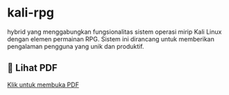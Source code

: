 # kali-rpg
hybrid yang menggabungkan fungsionalitas sistem operasi mirip Kali Linux dengan elemen permainan RPG. Sistem ini dirancang untuk memberikan pengalaman pengguna yang unik dan produktif.

## 📄 Lihat PDF
[Klik untuk membuka PDF](./Portfolio%20Inventory%20System%20Presentation%20(1).pdf)

